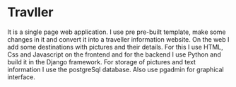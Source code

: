 # Travller
It is a single page web application. I use pre pre-built template, make some changes in it and convert it into a traveller information website. On the web I add some destinations with pictures and their details. For this I use HTML, Css and Javascript on the frontend and for the backend I use Python and build it in the Django framework. For storage of pictures and text information I use the postgreSql database. Also use pgadmin for graphical interface. 
